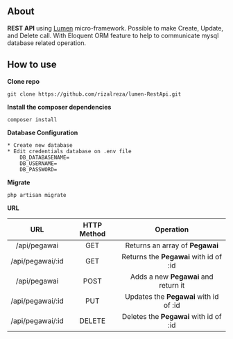 ## About

**REST API** using [Lumen](https://lumen.laravel.com/docs/5.5) micro-framework. Possible to make Create, Update, and Delete call. With Eloquent ORM feature to help to communicate mysql database related operation.


## How to use

**Clone repo**

	git clone https://github.com/rizalreza/lumen-RestApi.git

**Install the composer dependencies**
 
 	composer install

**Database Configuration**

	* Create new database
	* Edit credentials database on .env file
		DB_DATABASENAME=
		DB_USERNAME=
		DB_PASSWORD=

**Migrate**

	php artisan migrate

**URL**



| 		URL         | HTTP Method |               Operation                |
|:-----------------:| :---------: |:--------------------------------------:|
| /api/pegawai      |  GET 	      | Returns an array of **Pegawai**        |
| /api/pegawai/:id  |  GET        | Returns the **Pegawai** with id of :id |
| /api/pegawai      |  POST       | Adds a new **Pegawai** and return it   |
| /api/pegawai/:id  |  PUT        | Updates the **Pegawai** with id of :id |
| /api/pegawai/:id  |  DELETE     | Deletes the **Pegawai** with id of :id |


